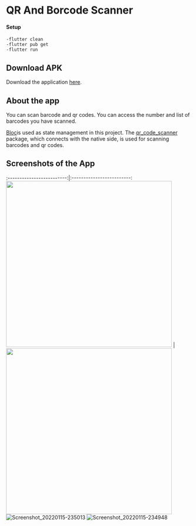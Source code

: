 # QR And Borcode Scanner

#### Setup

```
-flutter clean
-flutter pub get
-flutter run
```

## Download APK
Download the application [here](https://dosya.co/9x7wkd4sou71/app-release.apk.html).

## About the app
You can scan barcode and qr codes.
You can access the number and list of barcodes you have scanned.

[Bloc](https://pub.dev/packages/flutter_bloc)is used as state management in this project.
The [qr_code_scanner](https://pub.dev/packages/qr_code_scanner) package, which connects with the native side, is used for scanning barcodes and qr codes.

## Screenshots of the App
:-------------------------:|:-------------------------:
<img src="https://user-images.githubusercontent.com/56471014/149637401-a2980066-9a41-40fe-a272-caa61c3874e3.jpg" height="450"> |  <img src="https://user-images.githubusercontent.com/56471014/149637405-d89b2b03-5ffa-403b-a9ab-e885a6a99bd4.jpg" height="450">
![Screenshot_20220115-235013](https://user-images.githubusercontent.com/56471014/149637410-1b9f34b6-7e5d-4f35-98a3-3e876b05d3f3.jpg)
![Screenshot_20220115-234948](https://user-images.githubusercontent.com/56471014/149637411-a3f62fab-a174-4223-8691-68b5e2b62c9d.jpg)

